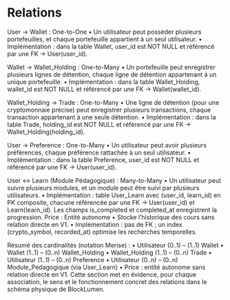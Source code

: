 # Relations
User → Wallet : One-to-One
•	Un utilisateur peut posséder plusieurs portefeuilles, et chaque portefeuille appartient à un seul utilisateur.
•	Implémentation : dans la table Wallet, user_id est NOT NULL et référencé par une FK → User(user_id).

Wallet → Wallet_Holding : One-to-Many
•	Un portefeuille peut enregistrer plusieurs lignes de détention, chaque ligne de détention appartenant à un unique portefeuille.
•	Implémentation : dans la table Wallet_Holding, wallet_id est NOT NULL et référencé par une FK → Wallet(wallet_id).

Wallet_Holding → Trade : One-to-Many
•	Une ligne de détention (pour une cryptomonnaie précise) peut enregistrer plusieurs transactions, chaque transaction appartenant à une seule détention.
•	Implémentation : dans la table Trade, holding_id est NOT NULL et référencé par une FK → Wallet_Holding(holding_id).

User → Preference : One-to-Many
•	Un utilisateur peut avoir plusieurs préférences, chaque préférence rattachée à un seul utilisateur.
•	Implémentation : dans la table Preference, user_id est NOT NULL et référencé par une FK → User(user_id).

User ↔ Learn (Module Pédagogique) : Many-to-Many
•	Un utilisateur peut suivre plusieurs modules, et un module peut être suivi par plusieurs utilisateurs.
•	Implémentation : table User_Learn avec (user_id, learn_id) en PK composite, chacune référencée par une FK → User(user_id) et Learn(learn_id). Les champs is_completed et completed_at enregistrent la progression.
Price : Entité autonome
•	Stocke l’historique des cours sans relation directe en V1.
•	Implémentation : pas de FK ; un index (crypto_symbol, recorded_at) optimise les recherches temporelles.

Résumé des cardinalités (notation Merise) :
•	Utilisateur (0..1) – (1..1) Wallet
•	Wallet (1..1) – (0..n) Wallet_Holding
•	Wallet_Holding (1..1) – (0..n) Trade
•	Utilisateur (1..1) – (0..n) Preference
•	Utilisateur (0..n) – (0..n) Module_Pedagogique (via User_Learn)
•	Price : entité autonome sans relation directe en V1.
Cette section met en évidence, pour chaque association, le sens et le fonctionnement concret des relations dans le schéma physique de BlockLumen.
